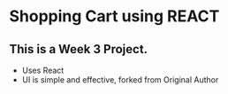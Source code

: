 # Shopping Cart using REACT

## This is a Week 3 Project.

<ul>
  <li>Uses React</li>
  <li>UI is simple and effective, forked from Original Author</li>
</ul>
